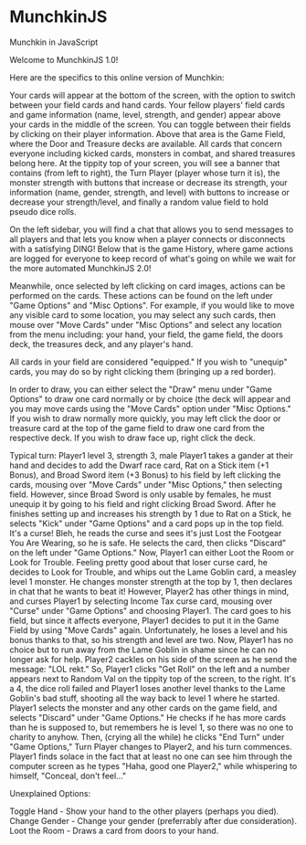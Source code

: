 # MunchkinJS
Munchkin in JavaScript

Welcome to MunchkinJS 1.0!

Here are the specifics to this online version of Munchkin:

Your cards will appear at the bottom of the screen, with the option to switch between your
field cards and hand cards. Your fellow players' field cards and game information (name,
level, strength, and gender) appear above your cards in the middle of the screen. You can
toggle between their fields by clicking on their player information. Above that area
is the Game Field, where the Door and Treasure decks are available. All cards that concern
everyone including kicked cards, monsters in combat, and shared treasures belong here.
At the tippity top of your screen, you will see a banner that contains (from left to right),
the Turn Player (player whose turn it is), the monster strength with buttons that increase or
decrease its strength, your information (name, gender, strength, and level) with buttons to
increase or decrease your strength/level, and finally a random value field to hold pseudo
dice rolls.

On the left sidebar, you will find a chat that allows you to send messages to all players
and that lets you know when a player connects or disconnects with a satisfying DING! Below
that is the game History, where game actions are logged for everyone to keep record of what's
going on while we wait for the more automated MunchkinJS 2.0!

Meanwhile, once selected by left clicking on card images, actions can be performed on the cards.
These actions can be found on the left under "Game Options" and "Misc Options". For example,
if you would like to move any visible card to some location, you may select any such cards,
then mouse over "Move Cards" under "Misc Options" and select any location from the menu
including: your hand, your field, the game field, the doors deck, the treasures deck, and
any player's hand.

All cards in your field are considered "equipped." If you wish to "unequip" cards, you may
do so by right clicking them (bringing up a red border).

In order to draw, you can either select the "Draw" menu under "Game Options" to draw one card
normally or by choice (the deck will appear and you may move cards using the "Move Cards" option
under "Misc Options." If you wish to draw normally more quickly, you may left click the door or
treasure card at the top of the game field to draw one card from the respective deck. If you wish
to draw face up, right click the deck.

Typical turn: Player1 level 3, strength 3, male
Player1 takes a gander at their hand and decides to add the Dwarf race card, Rat on a Stick
item (+1 Bonus), and Broad Sword item (+3 Bonus) to his field by left clicking the cards, mousing
over "Move Cards" under "Misc Options," then selecting field. However, since Broad Sword is only
usable by females, he must unequip it by going to his field and right clicking Broad Sword. After
he finishes setting up and increases his strength by 1 due to Rat on a Stick, he selects "Kick"
under "Game Options" and a card pops up in the top field. It's a curse! Bleh, he reads the curse
and sees it's just Lost the Footgear You Are Wearing, so he is safe. He selects the card, then clicks
"Discard" on the left under "Game Options." Now, Player1 can either Loot the Room or Look for Trouble.
Feeling pretty good about that loser curse card, he decides to Look for Trouble, and whips out the
Lame Goblin card, a measley level 1 monster. He changes monster strength at the top by 1, then declares
in chat that he wants to beat it! However, Player2 has other things in mind, and curses Player1 by
selecting Income Tax curse card, mousing over "Curse" under "Game Options" and choosing Player1. The card
goes to his field, but since it affects everyone, Player1 decides to put it in the Game Field by using
"Move Cards" again. Unfortunately, he loses a level and his bonus thanks to that, so his strength and level
are two. Now, Player1 has no choice but to run away from the Lame Goblin in shame since he can no longer
ask for help. Player2 cackles on his side of the screen as he send the message: "LOL rekt." So, Player1
clicks "Get Roll" on the left and a number appears next to Random Val on the tippity top of the screen,
to the right. It's a 4, the dice roll failed and Player1 loses another level thanks to the Lame Goblin's
bad stuff, shooting all the way back to level 1 where he started. Player1 selects the monster and any
other cards on the game field, and selects "Discard" under "Game Options." He checks if he has more
cards than he is supposed to, but remembers he is level 1, so there was no one to charity to anyhow.
Then, (crying all the while) he clicks "End Turn" under "Game Options," Turn Player changes to Player2,
and his turn commences. Player1 finds solace in the fact that at least no one can see him through the
computer screen as he types "Haha, good one Player2," while whispering to himself, "Conceal, don't feel..."

Unexplained Options:

Toggle Hand - Show your hand to the other players (perhaps you died).
Change Gender - Change your gender (preferrably after due consideration).
Loot the Room - Draws a card from doors to your hand.
